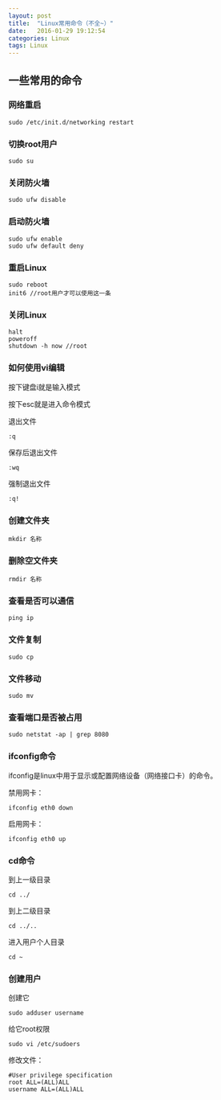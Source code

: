 ```yaml
---
layout: post
title:  "Linux常用命令（不全~）"
date:   2016-01-29 19:12:54
categories: Linux
tags: Linux
---
```


## 一些常用的命令

### 网络重启
	sudo /etc/init.d/networking restart

### 切换root用户

	sudo su

### 关闭防火墙
	sudo ufw disable

### 启动防火墙
	sudo ufw enable
	sudo ufw default deny

### 重启Linux	
	sudo reboot
	init6 //root用户才可以使用这一条

### 关闭Linux
	halt
	poweroff
	shutdown -h now //root

### 如何使用vi编辑

按下键盘i就是输入模式

按下esc就是进入命令模式

退出文件
	
	:q
保存后退出文件

	:wq
强制退出文件

	:q!

### 创建文件夹
	mkdir 名称

### 删除空文件夹
	rmdir 名称

### 查看是否可以通信
	ping ip

### 文件复制
	sudo cp

### 文件移动
	sudo mv

### 查看端口是否被占用
	sudo netstat -ap | grep 8080

### ifconfig命令

 ifconfig是linux中用于显示或配置网络设备（网络接口卡）的命令。

禁用网卡：
	
	ifconfig eth0 down
启用网卡：
	
	ifconfig eth0 up

### cd命令

到上一级目录

	cd ../ 
到上二级目录
	
	cd ../..
进入用户个人目录

	cd ~

### 创建用户

创建它

	sudo adduser username
给它root权限

	sudo vi /etc/sudoers
修改文件：

	#User privilege specification
	root ALL=(ALL)ALL
	username ALL=(ALL)ALL